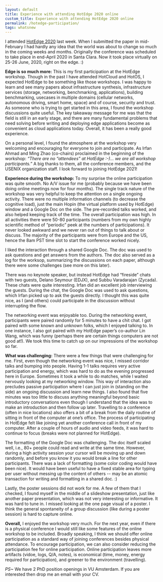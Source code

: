```yaml
---
layout: default
title: Experience with attending HotEdge 2020 online 
custom_title: Experience with attending HotEdge 2020 online 
permalink: /hotedge-participation/
tags: whatsnew
---
```


I attended [HotEdge 2020](https://www.usenix.org/conference/hotedge20/workshop-program) last week. When I submitted the paper in mid-February I had hardly any idea that the world was about to change so much in the coming weeks and months. Originally the conference was scheduled to take place in end-April 2020 in Santa Clara. Now it took place virtually on 25-26 June, 2020, right on the edge. :)

**Edge is so much more:** This is my first participation at the HotEdge workshop. Though in the past I have attended HotCloud and HotOS, I expected HotEdge to be something like those workshops. I was happy to learn and see many papers about infrastructure synthesis, infrastructure services (storage, networking, benchmarking, applications), building benchmarking, usecases in multiple domains (cellular networks, autonomous driving, smart home, space) and of course, security and trust. As someone who is trying to get started in this area, I found the workshop discussions quite useful. The key takeaway message for me was that the field is still in an early stage, and there are many fundamental problems that need solving before writing and deploying edge applications become as convenient as cloud applications today. Overall, it has been a really good experience.

On a personal level, I found the atmosphere at the workshop very welcoming and encouraging for everyone to join and participate. As Irfan Ahmad and Ming Zhao (co-chairs) proclaimed in the beginning of the workshop: *“There are no “attendees” at HotEdge :-)… we are all workshop participants.”* A big thanks to them, all the conference members, and the USENIX organization staff. I look forward to joining HotEdge 2021! 


**Experience during the workshop:** To my surprise the online participation was quite smooth. No A/V issue for me (probably because we have been doing online meetings now for four months). The single track nature of the workshop was very helpful to keep the attention on a single ongoing activity. There were no multiple information channels (to decrease the cognitive load), just the main Hopin (the virtual platform used by HotEdge) window and a Google Doc on the side. The pre-recorded talks worked, and also helped keeping track of the time. The overall participation was high. In all activities there were 50-80 participants (numbers from my own highly scientific method of “periodic” peek at the numbers of participations). It never looked awkward and we never ran out of things to talk about or discuss. The majority of the participants were from Europe and the US, hence the 8am PST time slot to start the conference worked nicely. 


I liked the interaction through a shared Google Doc. The doc was used to ask questions and get answers from the authors. The doc also served as a log for the worksop, summarizing the discussions on each paper, although there were some challenges (see more on this later).


There was no keynote speaker, but instead HotEdge had “fireside” chats with two guests, Delano Seymour (EDJX), and Subbu Varadarajan (Zycada). These chats were quite interesting. Irfan did an excellent job interviewing the guests. During the chat, the Google Doc was used to ask questions, which Irfan picked up to ask the guests directly. I thought this was quite nice, as I (and others) could participate in the discussion without interrupting the flow. 


The networking event was enjoyable too. During the networking event, participants were paired randomly for 5 minutes to have a chit chat. I got paired with some known and unknown folks, which I enjoyed talking to. In one instance, I also got paired with my HotEdge paper’s co-author Lin Wang, which was funny (perhaps there are certain things computers are not good at!). We took this time to catch up on our impressions of the workshop so far. 

**What was challenging:** There were a few things that were challenging for me. First, even though the networking event was nice, I missed corridor talks and bumping into people. Having 1-1 talks requires very active participation and energy, which was hard to do as the evening progressed here in Europe. Sometimes it took a while to do matches, while I waited nervously looking at my networking window. This way of interaction also precludes passive participation where I can just join in (standing on the side) an ongoing discussion and learn new things. I also found that five minutes was too little to discuss anything meaningful beyond basic introductory conversations even though I understand that the idea was to make an introduction and then follow up later. Travelling to a conference (often in nice locations) also offers a bit of a break from the daily routine of sitting in front of the computer at one’s office. The process of participating in HotEdge felt like joining yet another conference call in front of my computer. After a couple of hours of audio and video feeds, it was hard to continue to focus (breaks were not planned for HotEdge). 


The formatting of the Google Doc was challenging. The doc itself scaled well, i.e., 80+ people could read and write at the same time. However, during a high activity session your cursor will be moving up and down randomly, and before you know it you would break a line for other participants. There was a lack of formatting (some color coding would have been nice). It would have been useful to have a fixed stable area for typing per user without messing up the content of others -- may be an atomic transaction for writing and formatting in a shared doc. :) 


Lastly, the poster sessions did not work for me. A few of them that I checked, I found myself in the middle of a slideshow presentation, just like another paper presentation, which was not very interesting or informative. It was hard to tune in. I missed looking at the one page visual of a poster. I think the general spontaneity of a group discussion (like during a poster session) is hard to capture online.


**Overall,** I enjoyed the workshop very much. For the next year, even if there is a physical conference I would still like some features of the online workshop to be included. Broadly speaking, I think we should offer online participation as a standard way of joining conferences besides physical attendance. To encourage participation, we can also consider reducing the participation fee for online participation. Online participation leaves more artifacts (vidoe, logs, Q/A, notes), is economical (time, money, energy required for participation), and greener to the environment (travelling).


*PS~* We have 2 PhD position openings in VU Amsterdam. If you are interested then drop me an email with your CV. 
